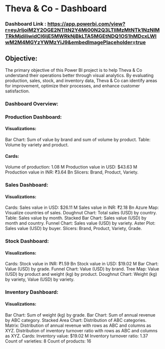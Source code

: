 # Theva & Co - Dashboard

### Dashboard Link : https://app.powerbi.com/view?r=eyJrIjoiM2Y2OGE2NTItN2Y4Mi00N2Q3LTllMzMtNTk1NzNlMTRkMjdiIiwidCI6IjE5MWRkNjBkLTA5MGEtNDQ1OS1hMDcxLWIwM2M4MGYzYWMzYiJ9&embedImagePlaceholder=true

## Objective:
The primary objective of this Power BI project is to help Theva & Co understand their operations better through visual analytics. By evaluating production, sales, stock, and inventory data, Theva & Co can identify areas for improvement, optimize their processes, and enhance customer satisfaction.

### Dashboard Overview:

### Production Dashboard:

#### Visualizations:
Bar Chart: Sum of value by brand and sum of volume by product.
Table: Volume by variety and product.
#### Cards:
Volume of production: 1.08 M
Production value in USD: $43.63 M
Production value in INR: ₹3.64 Bn
Slicers: Brand, Product, Variety.

### Sales Dashboard:

#### Visualizations:
Cards:
Sales value in USD: $26.11 M
Sales value in INR: ₹2.18 Bn
Azure Map: Visualize countries of sales.
Doughnut Chart: Total sales (USD) by country.
Table: Sales value by month.
Stacked Bar Chart: Sales value (USD) by month and country.
Funnel Chart: Sales value (USD) by variety.
Aster Plot: Sales value (USD) by buyer.
Slicers: Brand, Product, Variety, Grade.

### Stock Dashboard:

#### Visualizations:
Cards:
Stock value in INR: ₹1.59 Bn
Stock value in USD: $19.02 M
Bar Chart: Value (USD) by grade.
Funnel Chart: Value (USD) by brand.
Tree Map: Value (USD) by product and weight (kg) by product.
Doughnut Chart: Weight (kg) by variety, Value (USD) by variety.

### Inventory Dashboard:

#### Visualizations:
Bar Chart: Sum of weight (kg) by grade.
Bar Chart: Sum of annual revenue by ABC category.
Stacked Area Chart: Distribution of ABC categories.
Matrix:
Distribution of annual revenue with rows as ABC and columns as XYZ.
Distribution of inventory turnover ratio with rows as ABC and columns as XYZ.
Cards:
Inventory value: $19.02 M
Inventory turnover ratio: 1.37
Count of varieties: 8
Count of products: 16
